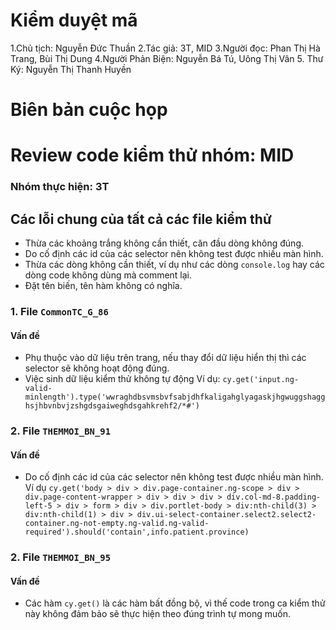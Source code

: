 # Kiểm duyệt mã
1.Chủ tịch: Nguyễn Đức Thuần
2.Tác giả: 3T, MID
3.Người đọc: Phan Thị Hà Trang, Bùi Thị Dung
4.Người Phản Biện: Nguyễn Bá Tú, Uông Thị Vân
5. Thư Ký: Nguyễn Thị Thanh Huyền

# Biên bản cuộc họp
# Review code kiểm thử nhóm: MID
### Nhóm thực hiện: 3T
## Các lỗi chung của tất cả các file kiểm thử
* Thừa các khoảng trắng không cần thiết, căn đầu dòng không đúng.
* Do cố định các id của các selector nên không test được nhiều màn hình.
* Thừa các dòng không cần thiết, ví dụ như các dòng `console.log` hay các dòng code không dùng mà comment lại.
* Đặt tên biến, tên hàm không có nghĩa.
### 1. File `CommonTC_G_86`
#### Vấn đề
* Phụ thuộc vào dữ liệu trên trang, nếu thay đổi dữ liệu hiển thị thì các selector sẽ không hoạt động đúng.
* Việc sinh dữ liệu kiểm thử không tự động
Ví dụ:
`cy.get('input.ng-valid-minlength').type('wwraghdbsvmsbvfsabjdhfkaligahglyagaskjhgwuggshagghsjhbvnbvjzshgdsgaiweghdsgahkrehf2/*#')`
### 2. File `THEMMOI_BN_91`
#### Vấn đề
* Do cố định các id của các selector nên không test được nhiều màn hình.
Ví dụ
`cy.get('body > div > div.page-container.ng-scope > div > div.page-content-wrapper > div > div > div > div.col-md-8.padding-left-5 > div > form > div > div.portlet-body > div:nth-child(3) > div:nth-child(1) > div > div.ui-select-container.select2.select2-container.ng-not-empty.ng-valid.ng-valid-required').should('contain',info.patient.province)`
### 2. File `THEMMOI_BN_95`
#### Vấn đề
* Các hàm `cy.get()` là các hàm bất đồng bộ, vì thế code trong ca kiểm thử này không đảm bảo sẽ thực hiện theo đúng trình tự mong muốn.
